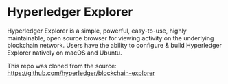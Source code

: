 Hyperledger Explorer
=======

Hyperledger Explorer is a simple, powerful, easy-to-use, highly maintainable, open source browser for viewing activity on the underlying blockchain network. Users have the ability to configure & build Hyperledger Explorer natively on macOS and Ubuntu.

This repo was cloned from the source: https://github.com/hyperledger/blockchain-explorer
